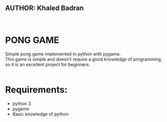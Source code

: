 
## AUTHOR: Khaled Badran
<br>

# PONG GAME

Simple pong game implemented in python with pygame.<br>
This game is simple and doesn't require a good knowledge of programming,<br>
so it is an excellent project for beginners.
<br>
<br>

# Requirements:

- python 3
- pygame
- Basic knowledge of python